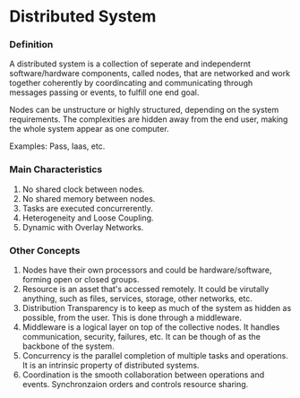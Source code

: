 # Distributed System

### Definition
A distributed system is a collection of seperate and independernt software/hardware components, called nodes, that are networked and work together coherently by coordincating and communicating through messages passing or events, to fulfill one end goal.

Nodes can be unstructure or highly structured, depending on the system requirements. The complexities are hidden away from the end user, making the whole system appear as one computer.

Examples: Pass, Iaas, etc.

### Main Characteristics

1. No shared clock between nodes.
2. No shared memory between nodes.
3. Tasks are executed concurrerently.
4. Heterogeneity and Loose Coupling.
5. Dynamic with Overlay Networks.

### Other Concepts

1. Nodes have their own processors and could be hardware/software, forming open or
closed groups.
2. Resource is an asset that's accessed remotely. It could be virutally anything, such as files, services, storage, other networks, etc.
3. Distribution Transparency is to keep as much of the system as hidden as possible, from the user. This is done through a middleware.
4. Middleware is a logical layer on top of the collective nodes. It handles communication, security, failures, etc. It can be though of as the backbone of the system.
5. Concurrency is the parallel completion of multiple tasks and operations. It is an intrinsic property of distributed systems.
6. Coordination is the smooth collaboration between operations and events.
Synchronzaion orders and controls resource sharing.
